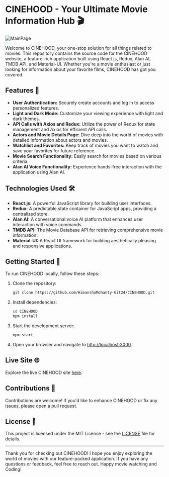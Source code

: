 # CINEHOOD - Your Ultimate Movie Information Hub 🎬

![MainPage](https://github.com/HimanshuMohanty-Git24/CINEHOOD/assets/94133298/0a677023-b5cf-4766-82aa-23bd5812e77c)


Welcome to CINEHOOD, your one-stop solution for all things related to movies. This repository contains the source code for the CINEHOOD website, a feature-rich application built using React.js, Redux, Alan AI, TMDB API, and Material-UI. Whether you're a movie enthusiast or just looking for information about your favorite films, CINEHOOD has got you covered.

## Features 🚀

- **User Authentication:** Securely create accounts and log in to access personalized features.
- **Light and Dark Mode:** Customize your viewing experience with light and dark themes.
- **API Calls with Axios and Redux:** Utilize the power of Redux for state management and Axios for efficient API calls.
- **Actors and Movie Details Page:** Dive deep into the world of movies with detailed information about actors and movies.
- **Watchlist and Favorites:** Keep track of movies you want to watch and save your favorites for future reference.
- **Movie Search Functionality:** Easily search for movies based on various criteria.
- **Alan AI Voice Functionality:** Experience hands-free interaction with the application using Alan AI.

## Technologies Used 🛠️

- **React.js:** A powerful JavaScript library for building user interfaces.
- **Redux:** A predictable state container for JavaScript apps, providing a centralized store.
- **Alan AI:** A conversational voice AI platform that enhances user interaction with voice commands.
- **TMDB API:** The Movie Database API for retrieving comprehensive movie information.
- **Material-UI:** A React UI framework for building aesthetically pleasing and responsive applications.

## Getting Started 🏁

To run CINEHOOD locally, follow these steps:

1. Clone the repository:

   ```bash
   git clone https://github.com/HimanshuMohanty-Git24/CINEHOOD.git
   ```

2. Install dependencies:

   ```bash
   cd CINEHOOD
   npm install
   ```

3. Start the development server:

   ```bash
   npm start
   ```

4. Open your browser and navigate to [http://localhost:3000](http://localhost:3000).

## Live Site 🌐

Explore the live CINEHOOD site [here](#).

## Contributions 🤝

Contributions are welcome! If you'd like to enhance CINEHOOD or fix any issues, please open a pull request.

## License 📄

This project is licensed under the MIT License - see the [LICENSE](LICENSE) file for details.

---

Thank you for checking out CINEHOOD! I hope you enjoy exploring the world of movies with our feature-packed application. If you have any questions or feedback, feel free to reach out. Happy movie watching and Coding!
